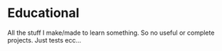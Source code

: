 # Educational

All the stuff I make/made to learn something. So no useful or complete projects. Just tests ecc...
